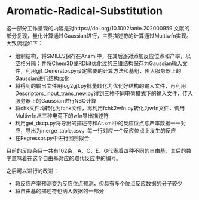 # Aromatic-Radical-Substitution
这一部分工作呈现的内容是对https://doi.org/10.1002/anie.202000959 文献的部分复现，量化计算通过Gaussian进行，主要描述符的计算通过Multiwfn实现。大致流程如下：
- 绘制结构，将SMILES保存在Ar.smi中，在其后逐对添加反应位点和产率，以空格分隔；并将Chem3D或RDkit优化过的三维结构保存为Gaussian输入文件，利用gjf_Generator.py设定需要的计算方法和基组，传入服务器上的Gaussian进行结构优化
- 将得到的输出文件用log2gjf.py批量转化为优化好结构的输入文件，再利用Descriptors_input_trans_new.py得到三种不同电荷模式下的输入文件，传入服务器上的Gaussian进行NBO计算
- 将chk文件均转化为fchk文件，再利用fchk2wfn.py转化为wfn文件，调用Multiwfn从三种电荷下的wfn导出描述符
- 利用get_dscp.py将导出的描述符和Ar.smi中的反应位点与产率数据一一对应，导出为merge_table.csv，每一行对应一个反应位点上发生的反应
- 在Regressor.py中进行回归拟合

目前的反应条目一共有102条，A、C、E、G代表着四种不同的自由基，其后的数字意味着在这个自由基对应的取代反应中的编号。

之后可以进行的改进：
- 将反应产率预测变为反应位点预测，但具有多个位点反应数据的分子较少
- 将自由基的描述符也纳入数据的一部分
